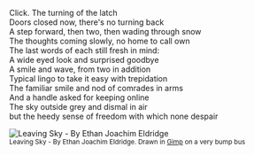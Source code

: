 Click. The turning of the latch  
Doors closed now, there's no turning back  
A step forward, then two, then wading through snow  
The thoughts coming slowly, no home to call own  
The last words of each still fresh in mind:  
A wide eyed look and surprised goodbye  
A smile and wave, from two in addition  
Typical lingo to take it easy with trepidation  
The familiar smile and nod of comrades in arms  
And a handle asked for keeping online  
The sky outside grey and dismal in air  
but the heedy sense of freedom with which none despair  


<img src="/images/poetry/leaving-sky.jpg" title="Leaving Sky - By Ethan Joachim Eldridge"/><br/>
<small>Leaving Sky - By Ethan Joachim Eldridge. Drawn in [Gimp] on a very bump
bus</small>

[Gimp]:http://www.gimp.org/
